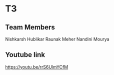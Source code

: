 # T3

## Team Members
Nishkarsh Hublikar
Raunak Meher
Nandini Mourya

## Youtube link
https://youtu.be/rrS6UlmYCfM
